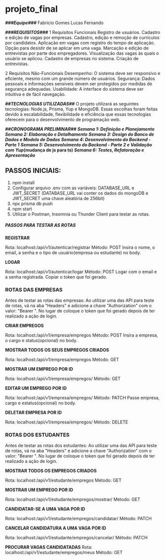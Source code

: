 # projeto_final
***###Equipe###***
  Fabricio Gomes
  Lucas Fernando

  
***###REQUISITOS###***
  1 Requisitos Funcionais
    Registro de usuários.
    Cadastro e edição de vagas por empresas.
    Cadastro, edição e remoção de currículos por candidatos.
    Aplicação em vagas com registro do tempo de aplicação.
    Opção para desistir de se aplicar em uma vaga.
    Marcação e edição de entrevistas por parte dos empregadores.
    Visualização das vagas às quais o usuário se aplicou.
    Cadastro de empresas no sistema.
    Criação de entrevistas.

    
  2 Requisitos Não-Funcionais
    Desempenho: O sistema deve ser responsivo e eficiente, mesmo com um grande número de usuários.
    Segurança: Dados pessoais e informações sensíveis devem ser protegidos por medidas de segurança adequadas.
    Usabilidade: A interface do sistema deve ser intuitiva e de fácil navegação.

    
***##TECNOLOGIAS UTILIZADAS##***
  O projeto utilizará as seguintes tecnologias: Node.js, Prisma, Yup e MongoDB. 
  Essas escolhas foram feitas devido à escalabilidade, flexibilidade e eficiência que essas tecnologias oferecem 
  para o desenvolvimento de programação web.

***##CRONOGRAMA PRELIMINAR##***
***Semana 1: Definição e Planejamento***
***Semana 2: Elaboração e Detalhamento***
***Semana 3: Design do Banco de Dados e Modelo de Dados***
***Semana 4: Desenvolvimento do Backend - Parte 1***
***Semana 5: Desenvolvimento do Backend - Parte 2 e Validação com Yup*(mudança de js para ts)**
***Semana 6: Testes, Refatoração e Apresentação***

## PASSOS INICIAIS: ##
1. npm install
2. Configurar arquivo .env com as variáveis: DATABASE_URL e JWT_SECRET (DATABASE_URL vai conter os dados do mongoDB e JWT_SECRET uma chave aleatória de 256bit)
3. npx prisma db push
4. npm start
5. Utilizar o Postman, Insomnia ou Thunder Client para testar as rotas.
  
##### PASSOS PARA TESTAR AS ROTAS #####

**REGISTRAR**

Rota: localhost:<porta>/api/v1/autenticar/registrar
Método: POST
Insira o nome, o email, a senha e o tipo de usuário(empresa ou estudante) no body.

**LOGAR**

Rota: localhost:<porta>/api/v1/autenticar/logar
Método: POST
Logar com o email e a senha registrada. Copiar o token que foi gerado.

### ROTAS DAS EMPRESAS ###

Antes de testar as rotas das empresas:
Ao utilizar uma das API para teste de rotas, vá na aba "Headers" e adicione a chave "Authorization" com o valor: "Bearer <Token>". No lugar de <Token> coloque o token que foi gerado depois de ter realizado a ação de login.

**CRIAR EMPREGOS**

Rota: localhost:<porta>/api/v1/empresa/empregos
Método: POST
Insira a empresa, o cargo e status(opcional) no body.

**MOSTRAR TODOS OS SEUS EMPREGOS CRIADOS**

Rota: localhost:<porta>/api/v1/empresa/empregos
Método: GET

**MOSTRAR UM EMPREGO POR ID**

Rota: localhost:<porta>/api/v1/empresa/empregos/<id>
Método: GET

**EDITAR UM EMPREGO POR ID**

Rota: localhost:<porta>/api/v1/empresa/empregos/<id>
Método: PATCH
Passe empresa, cargo e estatus(opcional) no body.

**DELETAR EMPRESA POR ID**

Rota: localhost:<porta>/api/v1/empresa/empregos/<id>
Método: DELETE

### ROTAS DOS ESTUDANTES ###

Antes de testar as rotas dos estudantes:
Ao utilizar uma das API para teste de rotas, vá na aba "Headers" e adicione a chave "Authorization" com o valor: "Bearer <Token>". No lugar de <Token> coloque o token que foi gerado depois de ter realizado a ação de login.

**MOSTRAR TODOS OS EMPREGOS CRIADOS**

Rota: localhost:<porta>/api/v1/estudante/empregos
Método: GET

**MOSTRAR UM EMPREGO POR ID**

Rota: localhost:<porta>/api/v1/estudante/empregos/mostrar/<id>
Método: GET

**CANDIDATAR-SE A UMA VAGA POR ID**

Rota: localhost:<porta>/api/v1/estudante/empregos/candidatar/<id>
Método: PATCH

**CANCELAR CANDIDATURA A UMA VAGA POR ID**

Rota: localhost:<porta>/api/v1/estudante/empregos/cancelar/<id>
Método: PATCH

**PROCURAR VAGAS CANDIDATADAS**
Rota: localhost:<porta>/api/v1/estudante/empregos/meus
Método: GET